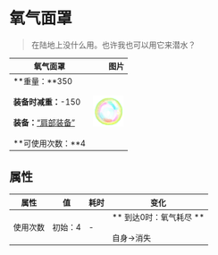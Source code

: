 # 氧气面罩  
> 在陆地上没什么用。也许我也可以用它来潜水？  
  
  氧气面罩  |   图片   
 ----  |  ----:   
 **重量：**350<br><br>**装备时减重：**-150<br><br>**装备：**[“肩部装备”](eTag_Shoulder.md)<br><br>**可使用次数：**4  |  <img decoding="async" src="Sprite/Bubble.png" href="a.md" style="max-width:300px;max-height:300px;">   
  
## 属性   
属性  |  值  |  耗时  |  变化  
----  |  ----  |  ----  |  ----  
使用次数  |  初始：4  |  -  |  ** 到达0时：氧气耗尽 **<br><br>自身→消失  


<script>document.title="氧气面罩 - 卡牌生存百科 Card Survival Wiki";</script>